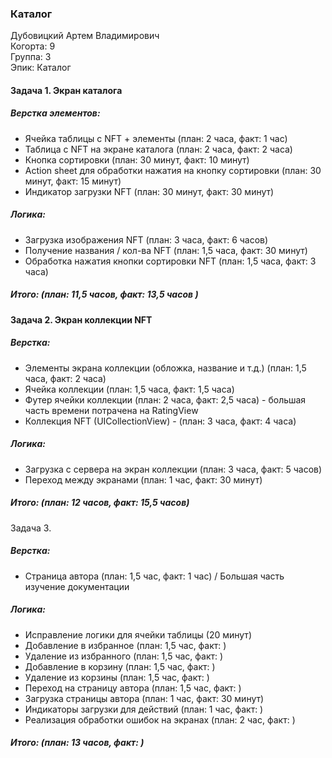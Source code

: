 ### Каталог
Дубовицкий Артем Владимирович  
Когорта: 9  
Группа: 3  
Эпик: Каталог  

#### Задача 1. Экран каталога
##### Верстка элементов:
- Ячейка таблицы с NFT + элементы (план: 2 часа, факт: 1 час)
- Таблица с NFT на экране каталога (план: 2 часа, факт: 2 часа)
- Кнопка сортировки (план: 30 минут, факт: 10 минут)
- Action sheet для обработки нажатия на кнопку сортировки (план: 30 минут, факт: 15 минут)
- Индикатор загрузки NFT (план: 30 минут, факт: 30 минут)

##### Логика:
- Загрузка изображения NFT (план: 3 часа, факт: 6 часов)
- Получение названия / кол-ва NFT (план: 1,5 часа, факт: 30 минут)
- Обработка нажатия кнопки сортировки NFT (план: 1,5 часа, факт: 3 часа)

##### Итого: (план: 11,5 часов, факт: 13,5 часов )

#### Задача 2. Экран коллекции NFT
##### Верстка:
- Элементы экрана коллекции (обложка, название и т.д.) (план: 1,5 часа, факт: 2 часа)
- Ячейка коллекции (план: 1,5 часа, факт: 1,5 часа) 
- Футер ячейки коллекции (план: 2 часа, факт: 2,5 часа) - большая часть времени потрачена на RatingView
- Коллекция NFT (UICollectionView) - (план: 3 часа, факт: 4 часа)

##### Логика:
- Загрузка с сервера на экран коллекции (план: 3 часа, факт: 5 часов)
- Переход между экранами (план: 1 час, факт: 30 минут)

##### Итого: (план: 12 часов, факт: 15,5 часов)

Задача 3.
##### Верстка:
- Страница автора (план: 1,5 час, факт: 1 час) / Большая часть изучение документации

##### Логика:
- Исправление логики для ячейки таблицы (20 минут)
- Добавление в избранное (план: 1,5 час, факт: )
- Удаление из избранного (план: 1,5 час, факт: )
- Добавление в корзину (план: 1,5 час, факт: )
- Удаление из корзины (план: 1,5 час, факт: )
- Переход на страницу автора (план: 1,5 час, факт: )
- Загрузка страницы автора (план: 1 час, факт: 30 минут)
- Индикаторы загрузки для действий (план: 1 час, факт: )
- Реализация обработки ошибок на экранах (план: 2 час, факт: )

##### Итого: (план: 13 часов, факт: )
